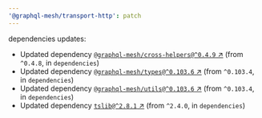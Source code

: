 ```yaml
---
'@graphql-mesh/transport-http': patch
---
```


dependencies updates: 

- Updated dependency [`@graphql-mesh/cross-helpers@^0.4.9` ↗︎](https://www.npmjs.com/package/@graphql-mesh/cross-helpers/v/0.4.9) (from `^0.4.8`, in `dependencies`)
- Updated dependency [`@graphql-mesh/types@^0.103.6` ↗︎](https://www.npmjs.com/package/@graphql-mesh/types/v/0.103.6) (from `^0.103.4`, in `dependencies`)
- Updated dependency [`@graphql-mesh/utils@^0.103.6` ↗︎](https://www.npmjs.com/package/@graphql-mesh/utils/v/0.103.6) (from `^0.103.4`, in `dependencies`)
- Updated dependency [`tslib@^2.8.1` ↗︎](https://www.npmjs.com/package/tslib/v/2.8.1) (from `^2.4.0`, in `dependencies`)

